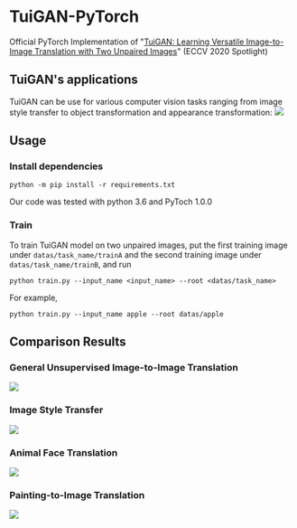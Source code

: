 # TuiGAN-PyTorch
Official PyTorch Implementation of "[TuiGAN: Learning Versatile Image-to-Image Translation with Two Unpaired Images](https://arxiv.org/abs/2004.04634)" (ECCV 2020 Spotlight)

## TuiGAN's applications
TuiGAN can be use for various computer vision tasks ranging from image style transfer to object transformation and appearance transformation:
 ![](imgs/examples.jpg)

## Usage

### Install dependencies

```
python -m pip install -r requirements.txt
```

Our code was tested with python 3.6  and PyToch 1.0.0

###  Train
To train TuiGAN model on two unpaired images, put the first training image under `datas/task_name/trainA` and the second training image under `datas/task_name/trainB`, and run

```
python train.py --input_name <input_name> --root <datas/task_name>
```
For example, 
```
python train.py --input_name apple --root datas/apple
```
##  Comparison Results

###  General Unsupervised Image-to-Image Translation
![](imgs/comparisons.jpg)
###  Image Style Transfer
![](imgs/style.jpg)
###  Animal Face Translation
![](imgs/dog.jpg)
###  Painting-to-Image Translation
![](imgs/trees.jpg)
